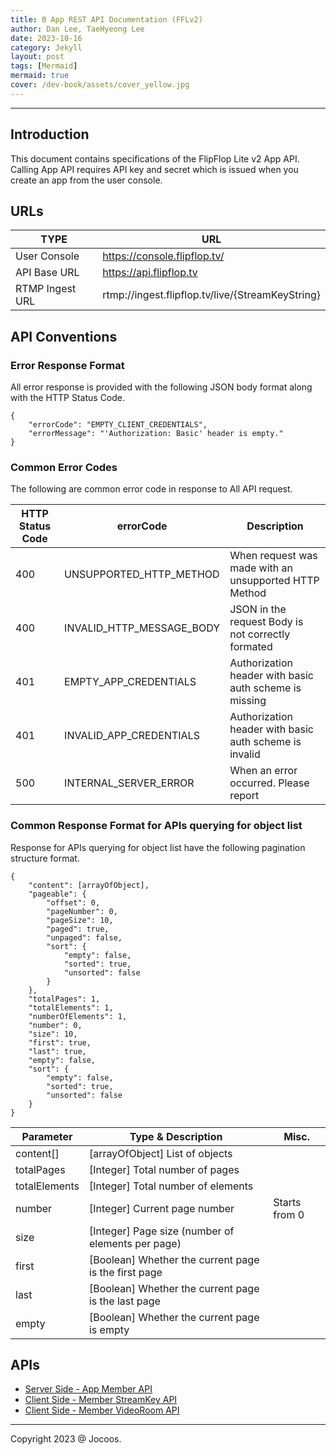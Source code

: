 ```yaml
---
title: Θ App REST API Documentation (FFLv2)
author: Dan Lee, TaeHyeong Lee
date: 2023-10-16
category: Jekyll
layout: post
tags: [Mermaid]
mermaid: true
cover: /dev-book/assets/cover_yellow.jpg
---
```


-------------
## Introduction

This document contains specifications of the FlipFlop Lite v2 App API. Calling App API requires API key and secret which is issued when you create an app from the user console.

## URLs

| TYPE | URL |
| --- | --- |
| User Console | https://console.flipflop.tv/ |
| API Base URL | https://api.flipflop.tv |
| RTMP Ingest URL | rtmp://ingest.flipflop.tv/live/{StreamKeyString} |

## API Conventions

### Error Response Format

All error response is provided with the following JSON body format along with the HTTP Status Code.

```
{
    "errorCode": "EMPTY_CLIENT_CREDENTIALS",
    "errorMessage": "'Authorization: Basic' header is empty."
}
```

### Common Error Codes

The following are common error code in response to All API request.

| HTTP Status Code | errorCode | Description |
| --- | --- | --- |
| 400 | UNSUPPORTED_HTTP_METHOD | When request was made with an unsupported HTTP Method |
| 400 | INVALID_HTTP_MESSAGE_BODY | JSON in the request Body is not correctly formated |
| 401 | EMPTY_APP_CREDENTIALS | Authorization header with basic auth scheme is missing |
| 401 | INVALID_APP_CREDENTIALS | Authorization header with basic auth scheme is invalid |
| 500 | INTERNAL_SERVER_ERROR | When an error occurred. Please report |

### Common Response Format for APIs querying for object list

Response for APIs querying for object list have the following pagination structure format.

```
{
    "content": [arrayOfObject],
    "pageable": {
        "offset": 0,
        "pageNumber": 0,
        "pageSize": 10,
        "paged": true,
        "unpaged": false,
        "sort": {
            "empty": false,
            "sorted": true,
            "unsorted": false
        }
    },
    "totalPages": 1,
    "totalElements": 1,
    "numberOfElements": 1,
    "number": 0,
    "size": 10,
    "first": true,
    "last": true,
    "empty": false,
    "sort": {
        "empty": false,
        "sorted": true,
        "unsorted": false
    }
}
```

| Parameter | Type & Description | Misc. |
| --- | --- | --- |
| content[] | [arrayOfObject] List of objects |  |
| totalPages | [Integer] Total number of pages |  |
| totalElements | [Integer] Total number of elements |  |
| number | [Integer] Current page number | Starts from 0 |
| size | [Integer] Page size (number of elements per page) |  |
| first | [Boolean] Whether the current page is the first page |  |
| last | [Boolean] Whether the current page is the last page |  |
| empty | [Boolean] Whether the current page is empty |  |

## APIs
  * [Server Side - App Member API](2023-10-16-App-Member-API.html)
  * [Client Side - Member StreamKey API](2023-10-16-Member-StreamKey-API.html)
  * [Client Side - Member VideoRoom API](2023-10-16-Member-VideoRoom-API.html)

-------------
Copyright 2023 @ Jocoos.